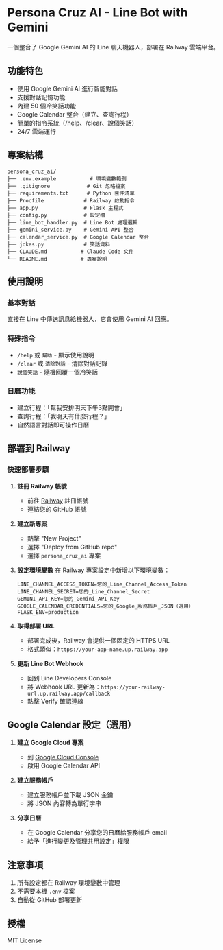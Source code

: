 # Persona Cruz AI - Line Bot with Gemini

一個整合了 Google Gemini AI 的 Line 聊天機器人，部署在 Railway 雲端平台。

## 功能特色

- 使用 Google Gemini AI 進行智能對話
- 支援對話記憶功能
- 內建 50 個冷笑話功能
- Google Calendar 整合（建立、查詢行程）
- 簡單的指令系統（/help、/clear、說個笑話）
- 24/7 雲端運行

## 專案結構

```
persona_cruz_ai/
├── .env.example           # 環境變數範例
├── .gitignore            # Git 忽略檔案
├── requirements.txt      # Python 套件清單
├── Procfile             # Railway 啟動指令
├── app.py               # Flask 主程式
├── config.py            # 設定檔
├── line_bot_handler.py  # Line Bot 處理邏輯
├── gemini_service.py    # Gemini API 整合
├── calendar_service.py  # Google Calendar 整合
├── jokes.py             # 笑話資料
├── CLAUDE.md           # Claude Code 文件
└── README.md           # 專案說明
```

## 使用說明

### 基本對話

直接在 Line 中傳送訊息給機器人，它會使用 Gemini AI 回應。

### 特殊指令

- `/help` 或 `幫助` - 顯示使用說明
- `/clear` 或 `清除對話` - 清除對話記錄
- `說個笑話` - 隨機回覆一個冷笑話

### 日曆功能

- 建立行程：「幫我安排明天下午3點開會」
- 查詢行程：「我明天有什麼行程？」
- 自然語言對話即可操作日曆

## 部署到 Railway

### 快速部署步驟

1. **註冊 Railway 帳號**
   - 前往 [Railway](https://railway.app) 註冊帳號
   - 連結您的 GitHub 帳號

2. **建立新專案**
   - 點擊 "New Project"
   - 選擇 "Deploy from GitHub repo"
   - 選擇 `persona_cruz_ai` 專案

3. **設定環境變數**
   在 Railway 專案設定中新增以下環境變數：
   ```
   LINE_CHANNEL_ACCESS_TOKEN=您的_Line_Channel_Access_Token
   LINE_CHANNEL_SECRET=您的_Line_Channel_Secret
   GEMINI_API_KEY=您的_Gemini_API_Key
   GOOGLE_CALENDAR_CREDENTIALS=您的_Google_服務帳戶_JSON（選用）
   FLASK_ENV=production
   ```

4. **取得部署 URL**
   - 部署完成後，Railway 會提供一個固定的 HTTPS URL
   - 格式類似：`https://your-app-name.up.railway.app`

5. **更新 Line Bot Webhook**
   - 回到 Line Developers Console
   - 將 Webhook URL 更新為：`https://your-railway-url.up.railway.app/callback`
   - 點擊 Verify 確認連線

## Google Calendar 設定（選用）

1. **建立 Google Cloud 專案**
   - 到 [Google Cloud Console](https://console.cloud.google.com)
   - 啟用 Google Calendar API

2. **建立服務帳戶**
   - 建立服務帳戶並下載 JSON 金鑰
   - 將 JSON 內容轉為單行字串

3. **分享日曆**
   - 在 Google Calendar 分享您的日曆給服務帳戶 email
   - 給予「進行變更及管理共用設定」權限

## 注意事項

1. 所有設定都在 Railway 環境變數中管理
2. 不需要本機 `.env` 檔案
3. 自動從 GitHub 部署更新

## 授權

MIT License
